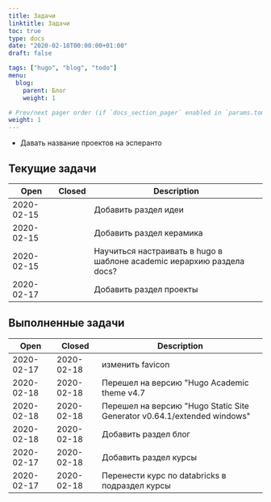 ```yaml
---
title: Задачи
linktitle: Задачи
toc: true
type: docs
date: "2020-02-18T00:00:00+01:00"
draft: false

tags: ["hugo", "blog", "todo"]
menu:
  blog:
    parent: Блог
    weight: 1

# Prev/next pager order (if `docs_section_pager` enabled in `params.toml`)
weight: 1
---
```

* Давать название проектов на эсперанто

## Текущие задачи

|    Open    | Closed     |            Description             |
| ---------- | ---------- | ---------------------------------- |
| 2020-02-15 |            | Добавить раздел идеи |
| 2020-02-15 |            | Добавить раздел керамика |
| 2020-02-15 |            | Научиться настраивать в hugo в шаблоне academic иерархию раздела docs?  |
| 2020-02-17 |            | Добавить раздел проекты |

## Выполненные задачи

|    Open    | Closed     |            Description             |
| ---------- | ---------- | ---------------------------------- |
| 2020-02-17 | 2020-02-18 | изменить favicon |
| 2020-02-18 | 2020-02-18 | Перешел на версию "Hugo Academic theme v4.7 |
| 2020-02-18 | 2020-02-18 | Перешел на версию "Hugo Static Site Generator v0.64.1/extended windows" |
| 2020-02-18 | 2020-02-18 | Добавить раздел блог |
| 2020-02-17 | 2020-02-18 | Добавить раздел курсы |
| 2020-02-17 | 2020-02-18 | Перенести курс по databricks в подраздел курсы |
